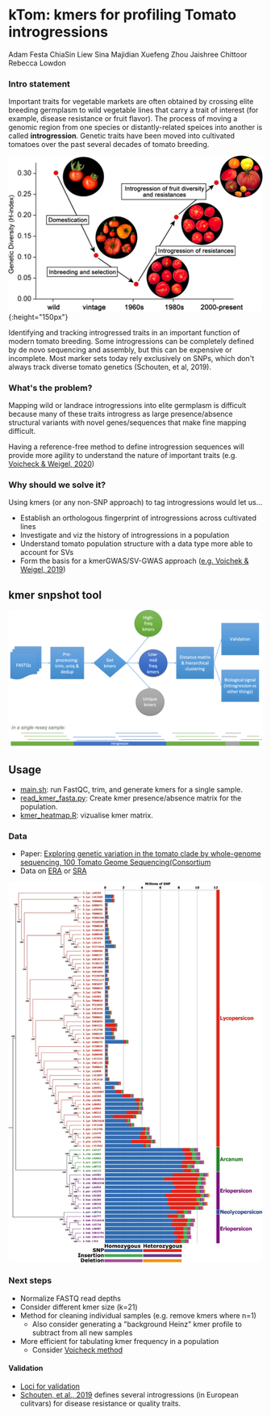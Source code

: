 # kTom: kmers for profiling Tomato introgressions 

Adam Festa
ChiaSin Liew
Sina Majidian
Xuefeng Zhou
Jaishree Chittoor
Rebecca Lowdon

### Intro statement

Important traits for vegetable markets are often obtained by crossing elite breeding germplasm to wild vegetable lines that carry a trait of interest (for example, disease resistance or fruit flavor). The process of moving a genomic region from one species or distantly-related speices into another is called **introgression**. Genetic traits have been moved into cultivated tomatoes over the past several decades of tomato breeding.

![Tomato breeding and diversity](images/Schouten-tom-breeding.jpeg){:height="150px"}

Identifying and tracking introgressed traits in an important function of modern tomato breeding. Some introgressions can be completely defined by de novo sequencing and assembly, but this can be expensive or incomplete. Most marker sets today rely exclusively on SNPs, which don't always track diverse tomato genetics (Schouten, et al, 2019).


### What's the problem?

Mapping wild or landrace introgressions into elite germplasm is difficult because many of these traits introgress as large presence/absence structural variants with novel genes/sequences that make fine mapping difficult. 

Having a reference-free method to define introgression sequences will provide more agility to understand the nature of important traits (e.g. [Voicheck & Weigel, 2020](https://www.nature.com/articles/s41588-020-0612-7))

### Why should we solve it?

Using kmers (or any non-SNP approach) to tag introgressions would let us…

- Establish an orthologous fingerprint of introgressions across cultivated lines
- Investigate and viz the history of introgressions in a population
- Understand tomato population structure with a data type more able to account for SVs
- Form the basis for a kmerGWAS/SV-GWAS approach ([e.g. Voichek & Weigel, 2019](https://www.biorxiv.org/content/10.1101/818096v2))


## kmer snpshot tool

![workflow diagram](images/flow-chart.png)


## Usage

* [main.sh](scripts/main.sh): run FastQC, trim, and generate kmers for a single sample.
* [read_kmer_fasta.py](scripts/read_kmer_fasta.py): Create kmer presence/absence matrix for the population.
* [kmer_heatmap.R](scripts/kmer_heatmap.R): vizualise kmer matrix.


### Data

- Paper: [Exploring genetic variation in the tomato clade by whole-genome sequencing, 100 Tomato Geome Sequencing(Consortium](https://onlinelibrary.wiley.com/doi/10.1111/tpj.12616)
- Data on [ERA](https://www.ebi.ac.uk/ena/browser/view/PRJEB5235?show=reads) or [SRA](https://www.ncbi.nlm.nih.gov/bioproject/PRJEB5235)

![Phylogeny of 84 WGS lines from 100 Tomatos project](images/84-wgs-phylo.png)

### Next steps

* Normalize FASTQ read depths 
* Consider different kmer size (k=21)
* Method for cleaning individual samples (e.g. remove kmers where n=1)
    - Also consider generating a "background Heinz" kmer profile to subtract from all new samples
* More efficient for tabulating kmer frequency in a population
	- Consider [Voicheck method](https://github.com/voichek/kmersGWAS/blob/master/manual.pdf)

#### Validation
* [Loci for validation](docs/TomatoHakathon_Validation.pptx)
* [Schouten, et al., 2019](https://www.frontiersin.org/articles/10.3389/fpls.2019.01606/full) defines several introgressions (in European culitvars) for disease resistance or quality traits.


